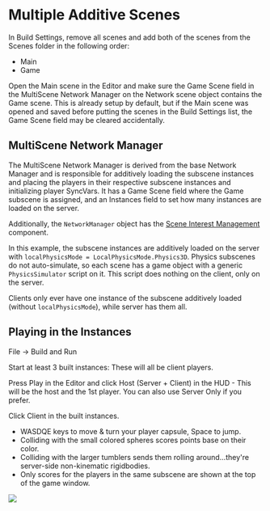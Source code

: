 # Multiple Additive Scenes

In Build Settings, remove all scenes and add both of the scenes from the Scenes folder in the following order:

* Main
* Game

Open the Main scene in the Editor and make sure the Game Scene field in the MultiScene Network Manager on the Network scene object contains the Game scene. This is already setup by default, but if the Main scene was opened and saved before putting the scenes in the Build Settings list, the Game Scene field may be cleared accidentally.

## MultiScene Network Manager <a href="#multiscene-network-manager" id="multiscene-network-manager"></a>

The MultiScene Network Manager is derived from the base Network Manager and is responsible for additively loading the subscene instances and placing the players in their respective subscene instances and initializing player SyncVars. It has a Game Scene field where the Game subscene is assigned, and an Instances field to set how many instances are loaded on the server.

Additionally, the `NetworkManager` object has the [Scene Interest Management](../interest-management/) component.

In this example, the subscene instances are additively loaded on the server with `localPhysicsMode = LocalPhysicsMode.Physics3D`. Physics subscenes do not auto-simulate, so each scene has a game object with a generic `PhysicsSimulator` script on it. This script does nothing on the client, only on the server.

Clients only ever have one instance of the subscene additively loaded (without `localPhysicsMode`), while server has them all.

## Playing in the Instances <a href="#playing-in-the-instances" id="playing-in-the-instances"></a>

File -> Build and Run

Start at least 3 built instances: These will all be client players.

Press Play in the Editor and click Host (Server + Client) in the HUD - This will be the host and the 1st player. You can also use Server Only if you prefer.

Click Client in the built instances.

* WASDQE keys to move & turn your player capsule, Space to jump.
* Colliding with the small colored spheres scores points base on their color.
* Colliding with the larger tumblers sends them rolling around...they're server-side non-kinematic rigidbodies.
* Only scores for the players in the same subscene are shown at the top of the game window.

![](<../../.gitbook/assets/image (126).png>)
